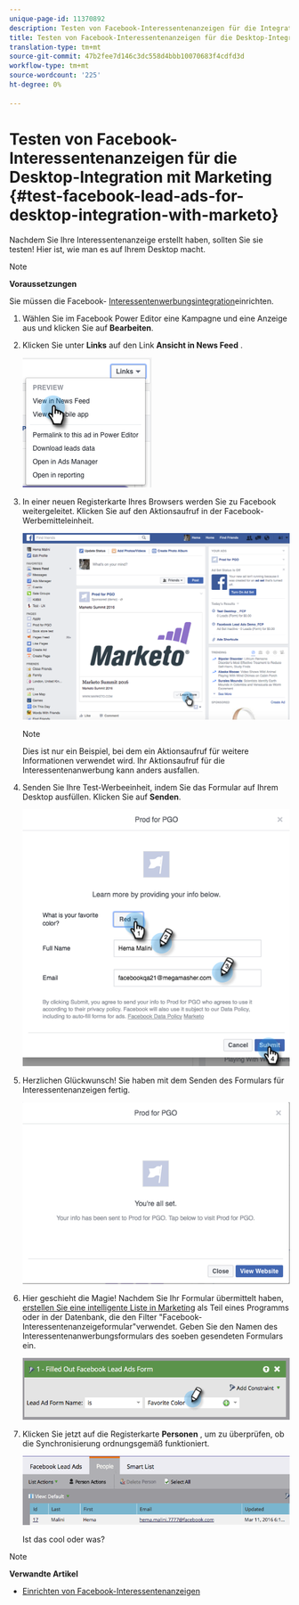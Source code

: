 ```yaml
---
unique-page-id: 11370892
description: Testen von Facebook-Interessentenanzeigen für die Integration von Desktop mit Marketing - Marketing - Dokumentation
title: Testen von Facebook-Interessentenanzeigen für die Desktop-Integration mit Marketing
translation-type: tm+mt
source-git-commit: 47b2fee7d146c3dc558d4bbb10070683f4cdfd3d
workflow-type: tm+mt
source-wordcount: '225'
ht-degree: 0%

---
```



# Testen von Facebook-Interessentenanzeigen für die Desktop-Integration mit Marketing {#test-facebook-lead-ads-for-desktop-integration-with-marketo}

Nachdem Sie Ihre Interessentenanzeige erstellt haben, sollten Sie sie testen! Hier ist, wie man es auf Ihrem Desktop macht.

>[!NOTE]
>
>**Voraussetzungen**
>
>Sie müssen die Facebook- [Interessentenwerbungsintegration](set-up-facebook-lead-ads.md)einrichten.

1. Wählen Sie im Facebook Power Editor eine Kampagne und eine Anzeige aus und klicken Sie auf **Bearbeiten**.
1. Klicken Sie unter **Links** auf den Link **Ansicht in News Feed** .

   ![](assets/image2016-5-13-14-3a35-3a36.png)

1. In einer neuen Registerkarte Ihres Browsers werden Sie zu Facebook weitergeleitet. Klicken Sie auf den Aktionsaufruf in der Facebook-Werbemitteleinheit.

   ![](assets/image2016-5-13-14-3a42-3a45.png)

   >[!NOTE]
   >
   >Dies ist nur ein Beispiel, bei dem ein Aktionsaufruf für weitere Informationen verwendet wird. Ihr Aktionsaufruf für die Interessentenanwerbung kann anders ausfallen.

1. Senden Sie Ihre Test-Werbeeinheit, indem Sie das Formular auf Ihrem Desktop ausfüllen. Klicken Sie auf **Senden**.

   ![](assets/image2016-5-13-14-3a47-3a43.png)

1. Herzlichen Glückwunsch! Sie haben mit dem Senden des Formulars für Interessentenanzeigen fertig.

   ![](assets/image2016-5-13-14-3a52-3a57.png)

1. Hier geschieht die Magie! Nachdem Sie Ihr Formular übermittelt haben, [erstellen Sie eine intelligente Liste in Marketing](../../../product-docs/core-marketo-concepts/smart-lists-and-static-lists/creating-a-smart-list/create-a-smart-list.md) als Teil eines Programms oder in der Datenbank, die den Filter &quot;Facebook-Interessentenanzeigeformular&quot;verwendet. Geben Sie den Namen des Interessentenanwerbungsformulars des soeben gesendeten Formulars ein.

   ![](assets/image2016-3-11-8-3a59-3a34-1.png)

1. Klicken Sie jetzt auf die Registerkarte **Personen** , um zu überprüfen, ob die Synchronisierung ordnungsgemäß funktioniert.

   ![](assets/people.png)

   Ist das cool oder was?

>[!NOTE]
>
>**Verwandte Artikel**
>
>* [Einrichten von Facebook-Interessentenanzeigen](set-up-facebook-lead-ads.md)

>



